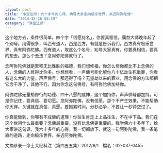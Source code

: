 ```yaml
---
layout: post
title: "净空法师：六十多年的心得，劝导大家走向极乐世界，亲近阿弥陀佛"
date: "2014-12-16 08:59"
category: "净空法师"
---
```


这个地方去，条件很简单，四个字「信愿持名」，你要真相信。蕅益大师晚年起了个别号，用得很多，叫西有道人，西是西方，有就是告诉我们，西方真有极乐世界、真有阿弥陀佛。西有道人，取这么个名号，劝导大家真有，你要真相信，要真的想去。怎么个去法？念阿弥陀佛就行了。

念阿弥陀佛就是累积无比殊胜的福德，我们想修福，你怎么修你都比不上念佛的人，念佛的人修得比你多。你想想看，一声佛号能化解你八十亿劫生死重罪，你看有这么大的力量。声声佛号，那还得了吗？无量劫以来的罪业，用念佛的方法都把它念干净了，其他不行。因为你念这句佛号，有阿弥陀佛加持你。

阿弥陀佛无量劫修行的功德、四十八愿的威神，这个加持你，声声佛号都加持。可是你记住，要真信、要切愿。念阿弥陀佛，没有信愿，那个不产生效果，不能帮助你灭罪，关键就在真信、真愿。要抓紧时间，分秒必争，不要让一秒钟空过了。

你真能做到，你哪有不成佛的道理！你往生肯定上上品往生，不在中下品。我们在这个世间什么最重要？念佛最重要，没有比念佛更重要的。我学佛六十多年了，给大家讲这句话，我六十多年的心得。我一切都放下，就这一句阿弥陀佛，我一条笔直的道路，走向极乐世界，亲近阿弥陀佛。

文摘恭录—净土大经科注（第四五五集）2012/8/1　檔名：02-037-0455

